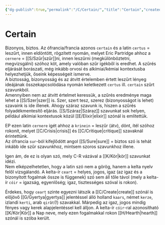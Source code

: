 ```yaml
---
{"dg-publish":true,"permalink":"/C/Certain/","title":"Certain","created":"2023-11-19T03:01","updated":"2024-02-12T18:11"}
---
```



# Certain

Bizonyos, biztos. Az ófrancia/francia azonos `certain` és a latin `certus` = leszűrt, innen eldöntött, rögzített nyomán, melyet Eric Partridge ahhoz a `cernere` = [[S/Szűr\|szűr]]ni, innen leszűrni (megkülönböztetni, megvizsgálni) szóhoz köt, amely valóban szűr igékből is eredhet. A szűrés eljárását borászati, még inkább orvosi és alkímiai/kémiai kontextusba helyezhetjük, őseink képességeit ismerve.  
A biztosság, bizonyosság és az átvitt értelemben értett leszűrt lényeg ideájának összekapcsolódása nyomán keletkezett `certus` ill. `certain` szűrt szavunkból.  
Amennyiben nem az átvitt értelmet keressük, a szűrés eredménye maga lehet a [[S/Szer\|szer]] is. Szer, szert tesz, szerez (bizonyosságot is lehet) szavaink is ide illenek. Ahogy száraz szavunk is, hiszen a szűrés folyadékmentesítő eljárás. [[S/Száraz\|Száraz]] szavunkat sok helyen, például alkímiai kontextusok közül [[E/Elixir\|elixir]] szónál is említettük.  

EP ezen latin `cernere` igét ahhoz a `krinein` = leszűr (átv), dönt, ítél szóhoz rokonít, melyet [[C/Crisis\|crisis]] és [[C/Critique\|critique]] szavaknál érintettünk.  
Az ófrancia `sur`-ból kifejlődött angol [[S/Sure\|sure]] = biztos szó is tehát inkább ide szűr szavunkhoz, mintsem szoros szavunkhoz illene.  

Igen ám, de ez is olyan szó, mely C-R vázával a [[K/Kör\|kör]] szavunkat idézi.  
Nem elképzelhetetlen, hogy a latin szó nem a görög, hanem a kelta nyelv felől vizsgálandó. A kelta-ír `ceart` = helyes, jogos, igaz (az igaz és a bizonyított fogalmak össze is függenek) szó sem áll tőle távol (mely a kelta-ír `cóir` = igazság, egyenlőség; igaz, tisztességes szóval is rokon).  

Érdekes, hogy `ceart` szinte egyezni látszik a [[C/Create\|create]] szónál is előjövő [[G/Gyertya\|gyertya]] jelentéssel álló holland `kaars`, német `kerze`, izlandi `kerti`, arab `qirât`(!) szavakkal. Márpedig az igaz, jogos mindig fényes vagy kerek alapjelentéssel kell álljon. A kelta-ír `cóir`-ral azonosítható [[K/Kör\|Kör]] a Nap neve, mely ezen fogalmakkal rokon [[H/Hearth\|hearth]] szónál is szóba került.  

  
